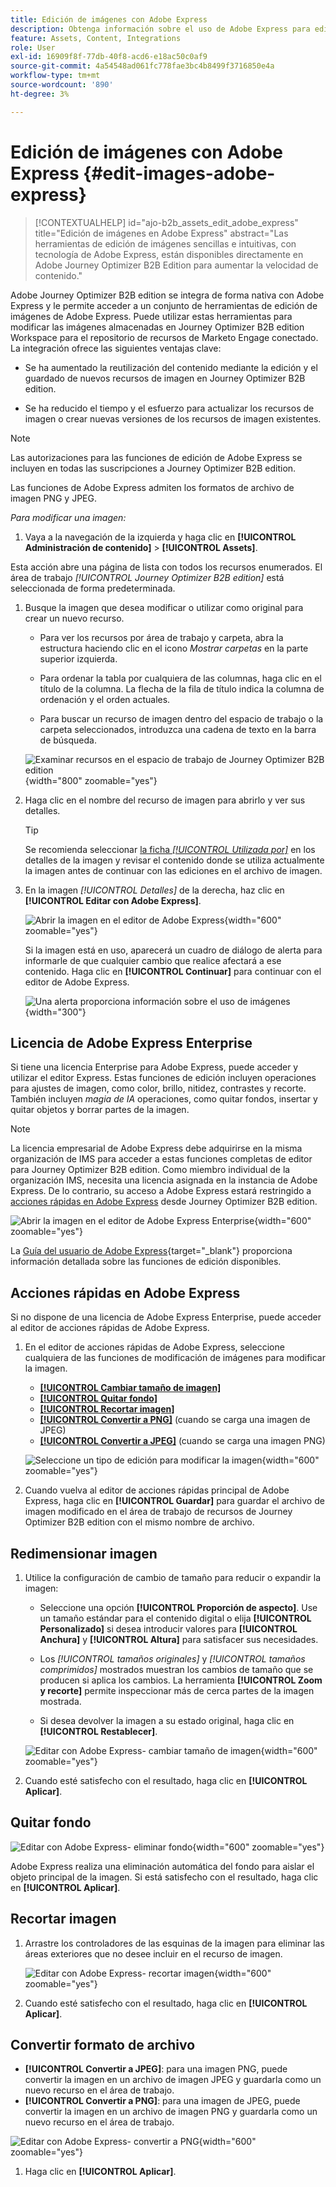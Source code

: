 ```yaml
---
title: Edición de imágenes con Adobe Express
description: Obtenga información sobre el uso de Adobe Express para editar imágenes en Journey Optimizer B2B edition Workspace.
feature: Assets, Content, Integrations
role: User
exl-id: 16909f8f-77db-40f8-acd6-e18ac50c0af9
source-git-commit: 4a54548ad061fc778fae3bc4b8499f3716850e4a
workflow-type: tm+mt
source-wordcount: '890'
ht-degree: 3%

---
```


# Edición de imágenes con Adobe Express {#edit-images-adobe-express}

>[!CONTEXTUALHELP]
>id="ajo-b2b_assets_edit_adobe_express"
>title="Edición de imágenes en Adobe Express"
>abstract="Las herramientas de edición de imágenes sencillas e intuitivas, con tecnología de Adobe Express, están disponibles directamente en Adobe Journey Optimizer B2B Edition para aumentar la velocidad de contenido."

Adobe Journey Optimizer B2B edition se integra de forma nativa con Adobe Express y le permite acceder a un conjunto de herramientas de edición de imágenes de Adobe Express. Puede utilizar estas herramientas para modificar las imágenes almacenadas en Journey Optimizer B2B edition Workspace para el repositorio de recursos de Marketo Engage conectado. La integración ofrece las siguientes ventajas clave:

* Se ha aumentado la reutilización del contenido mediante la edición y el guardado de nuevos recursos de imagen en Journey Optimizer B2B edition.

* Se ha reducido el tiempo y el esfuerzo para actualizar los recursos de imagen o crear nuevas versiones de los recursos de imagen existentes.

>[!NOTE]
>
>Las autorizaciones para las funciones de edición de Adobe Express se incluyen en todas las suscripciones a Journey Optimizer B2B edition.

Las funciones de Adobe Express admiten los formatos de archivo de imagen PNG y JPEG.

_Para modificar una imagen:_

1. Vaya a la navegación de la izquierda y haga clic en **[!UICONTROL Administración de contenido]** > **[!UICONTROL Assets]**.

Esta acción abre una página de lista con todos los recursos enumerados. El área de trabajo _[!UICONTROL Journey Optimizer B2B edition]_ está seleccionada de forma predeterminada.

1. Busque la imagen que desea modificar o utilizar como original para crear un nuevo recurso.

   * Para ver los recursos por área de trabajo y carpeta, abra la estructura haciendo clic en el icono _Mostrar carpetas_ en la parte superior izquierda.

   * Para ordenar la tabla por cualquiera de las columnas, haga clic en el título de la columna. La flecha de la fila de título indica la columna de ordenación y el orden actuales.

   * Para buscar un recurso de imagen dentro del espacio de trabajo o la carpeta seleccionados, introduzca una cadena de texto en la barra de búsqueda.

   ![Examinar recursos en el espacio de trabajo de Journey Optimizer B2B edition](./assets/assets-native-workspace-filtered.png){width="800" zoomable="yes"}

1. Haga clic en el nombre del recurso de imagen para abrirlo y ver sus detalles.

   >[!TIP]
   >
   >Se recomienda seleccionar [la ficha _[!UICONTROL Utilizada por]_](./marketo-engage-design-studio.md#view-asset-used-by-references) en los detalles de la imagen y revisar el contenido donde se utiliza actualmente la imagen antes de continuar con las ediciones en el archivo de imagen.

1. En la imagen _[!UICONTROL Detalles]_ de la derecha, haz clic en **[!UICONTROL Editar con Adobe Express]**.

   ![Abrir la imagen en el editor de Adobe Express](./assets/assets-edit-adobe-express.png){width="600" zoomable="yes"}

   Si la imagen está en uso, aparecerá un cuadro de diálogo de alerta para informarle de que cualquier cambio que realice afectará a ese contenido. Haga clic en **[!UICONTROL Continuar]** para continuar con el editor de Adobe Express.

   ![Una alerta proporciona información sobre el uso de imágenes](./assets/assets-edit-adobe-express-usage-alert.png){width="300"}

## Licencia de Adobe Express Enterprise

Si tiene una licencia Enterprise para Adobe Express, puede acceder y utilizar el editor Express. Estas funciones de edición incluyen operaciones para ajustes de imagen, como color, brillo, nitidez, contrastes y recorte. También incluyen _magia de IA_ operaciones, como quitar fondos, insertar y quitar objetos y borrar partes de la imagen.

>[!NOTE]
>
>La licencia empresarial de Adobe Express debe adquirirse en la misma organización de IMS para acceder a estas funciones completas de editor para Journey Optimizer B2B edition. Como miembro individual de la organización IMS, necesita una licencia asignada en la instancia de Adobe Express. De lo contrario, su acceso a Adobe Express estará restringido a [acciones rápidas en Adobe Express](#quick-actions-in-adobe-express) desde Journey Optimizer B2B edition.

![Abrir la imagen en el editor de Adobe Express Enterprise](./assets/assets-edit-adobe-express-enterprise-editor.png){width="600" zoomable="yes"}

La [Guía del usuario de Adobe Express](https://helpx.adobe.com/es/express/user-guide.html){target="_blank"} proporciona información detallada sobre las funciones de edición disponibles.

## Acciones rápidas en Adobe Express

Si no dispone de una licencia de Adobe Express Enterprise, puede acceder al editor de acciones rápidas de Adobe Express.

1. En el editor de acciones rápidas de Adobe Express, seleccione cualquiera de las funciones de modificación de imágenes para modificar la imagen.

   * [**[!UICONTROL Cambiar tamaño de imagen]**](#resize-image)
   * [**[!UICONTROL Quitar fondo]**](#remove-background)
   * [**[!UICONTROL Recortar imagen]**](#crop-image)
   * [**[!UICONTROL Convertir a PNG]**](#convert-file-format) (cuando se carga una imagen de JPEG)
   * [**[!UICONTROL Convertir a JPEG]**](#convert-file-format) (cuando se carga una imagen PNG)

   ![Seleccione un tipo de edición para modificar la imagen](./assets/assets-edit-adobe-express-left-menu.png){width="600" zoomable="yes"}

1. Cuando vuelva al editor de acciones rápidas principal de Adobe Express, haga clic en **[!UICONTROL Guardar]** para guardar el archivo de imagen modificado en el área de trabajo de recursos de Journey Optimizer B2B edition con el mismo nombre de archivo.

## Redimensionar imagen

1. Utilice la configuración de cambio de tamaño para reducir o expandir la imagen:

   * Seleccione una opción **[!UICONTROL Proporción de aspecto]**. Use un tamaño estándar para el contenido digital o elija **[!UICONTROL Personalizado]** si desea introducir valores para **[!UICONTROL Anchura]** y **[!UICONTROL Altura]** para satisfacer sus necesidades.

   * Los _[!UICONTROL tamaños originales]_ y _[!UICONTROL tamaños comprimidos]_ mostrados muestran los cambios de tamaño que se producen si aplica los cambios. La herramienta **[!UICONTROL Zoom y recorte]** permite inspeccionar más de cerca partes de la imagen mostrada.

   * Si desea devolver la imagen a su estado original, haga clic en **[!UICONTROL Restablecer]**.

   ![Editar con Adobe Express- cambiar tamaño de imagen](./assets/assets-edit-adobe-express-resize-image.png){width="600" zoomable="yes"}

1. Cuando esté satisfecho con el resultado, haga clic en **[!UICONTROL Aplicar]**.

## Quitar fondo

![Editar con Adobe Express- eliminar fondo](./assets/assets-edit-adobe-express-remove-background.png){width="600" zoomable="yes"}

Adobe Express realiza una eliminación automática del fondo para aislar el objeto principal de la imagen. Si está satisfecho con el resultado, haga clic en **[!UICONTROL Aplicar]**.

## Recortar imagen

1. Arrastre los controladores de las esquinas de la imagen para eliminar las áreas exteriores que no desee incluir en el recurso de imagen.

   ![Editar con Adobe Express- recortar imagen](./assets/assets-edit-adobe-express-crop-image.png){width="600" zoomable="yes"}

1. Cuando esté satisfecho con el resultado, haga clic en **[!UICONTROL Aplicar]**.

## Convertir formato de archivo

* **[!UICONTROL Convertir a JPEG]**: para una imagen PNG, puede convertir la imagen en un archivo de imagen JPEG y guardarla como un nuevo recurso en el área de trabajo.
* **[!UICONTROL Convertir a PNG]**: para una imagen de JPEG, puede convertir la imagen en un archivo de imagen PNG y guardarla como un nuevo recurso en el área de trabajo.

![Editar con Adobe Express- convertir a PNG](./assets/assets-edit-adobe-express-convert-to-png.png){width="600" zoomable="yes"}

1. Haga clic en **[!UICONTROL Aplicar]**.
